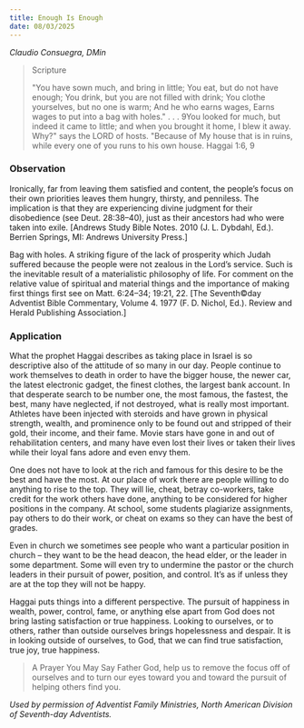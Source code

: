 ```yaml
---
title: Enough Is Enough
date: 08/03/2025
---
```


_Claudio Consuegra, DMin_

> <p>Scripture</p>
> "You have sown much, and bring in little; You eat, but do not have enough; You drink, but you are not filled with drink; You clothe yourselves, but no one is warm; And he who earns wages, Earns wages to put into a bag with holes." . . . 9You looked for much, but indeed it came to little; and when you brought it home, I blew it away. Why?" says the LORD of hosts. "Because of My house that is in ruins, while every one of you runs to his own house. Haggai 1:6, 9

### Observation

Ironically, far from leaving them satisfied and content, the people’s focus on their own priorities leaves them hungry, thirsty, and penniless. The implication is that they are experiencing divine judgment for their disobedience (see Deut. 28:38–40), just as their ancestors had who were taken into exile. [Andrews Study Bible Notes. 2010 (J. L. Dybdahl, Ed.). Berrien Springs, MI: Andrews University Press.]

Bag with holes. A striking figure of the lack of prosperity which Judah suffered because the people were not zealous in the Lord’s service. Such is the inevitable result of a materialistic philosophy of life. For comment on the relative value of spiritual and material things and the importance of making first things first see on Matt. 6:24–34; 19:21, 22. [The Seventh©day Adventist Bible Commentary, Volume 4. 1977 (F. D. Nichol, Ed.). Review and Herald Publishing Association.]

### Application

What the prophet Haggai describes as taking place in Israel is so descriptive also of the attitude of so many in our day. People continue to work themselves to death in order to have the bigger house, the newer car, the latest electronic gadget, the finest clothes, the largest bank account. In that desperate search to be number one, the most famous, the fastest, the best, many have neglected, if not destroyed, what is really most important. Athletes have been injected with steroids and have grown in physical strength, wealth, and prominence only to be found out and stripped of their gold, their income, and their fame. Movie stars have gone in and out of rehabilitation centers, and many have even lost their lives or taken their lives while their loyal fans adore and even envy them.

One does not have to look at the rich and famous for this desire to be the best and have the most. At our place of work there are people willing to do anything to rise to the top. They will lie, cheat, betray co-workers, take credit for the work others have done, anything to be considered for higher positions in the company. At school, some students plagiarize assignments, pay others to do their work, or cheat on exams so they can have the best of grades.

Even in church we sometimes see people who want a particular position in church – they want to be the head deacon, the head elder, or the leader in some department. Some will even try to undermine the pastor or the church leaders in their pursuit of power, position, and control. It’s as if unless they are at the top they will not be happy.

Haggai puts things into a different perspective. The pursuit of happiness in wealth, power, control, fame, or anything else apart from God does not bring lasting satisfaction or true happiness. Looking to ourselves, or to others, rather than outside ourselves brings hopelessness and despair. It is in looking outside of ourselves, to God, that we can find true satisfaction, true joy, true happiness.

> <callout>A Prayer You May Say</callout>
> Father God, help us to remove the focus off of ourselves and to turn our eyes toward you and toward the pursuit of helping others find you.

_Used by permission of Adventist Family Ministries, North American Division of Seventh-day Adventists._